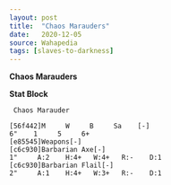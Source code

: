 ```yaml
---
layout: post
title:  "Chaos Marauders"
date:   2020-12-05
source: Wahapedia
tags: [slaves-to-darkness]
---
```


**Chaos Marauders**

**Stat Block**
```
 Chaos Marauder
```

```
[56f442]M     W     B     Sa    [-]
6"    1     5     6+    
[e85545]Weapons[-]
[c6c930]Barbarian Axe[-]
1"     A:2    H:4+   W:4+   R:-    D:1   
[c6c930]Barbarian Flail[-]
2"     A:1    H:4+   W:3+   R:-    D:1   
```


